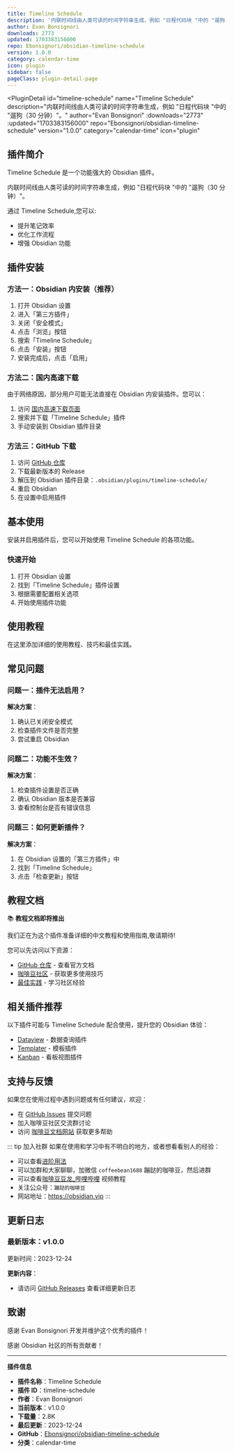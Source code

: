 ```yaml
---
title: Timeline Schedule
description: '内联时间线由人类可读的时间字符串生成，例如 "日程代码块 "中的 "遛狗（30 分钟）"。'
author: Evan Bonsignori
downloads: 2773
updated: 1703383156000
repo: Ebonsignori/obsidian-timeline-schedule
version: 1.0.0
category: calendar-time
icon: plugin
sidebar: false
pageClass: plugin-detail-page
---
```


<PluginDetail
  id="timeline-schedule"
  name="Timeline Schedule"
  description="内联时间线由人类可读的时间字符串生成，例如 &quot;日程代码块 &quot;中的 &quot;遛狗（30 分钟）&quot;。"
  author="Evan Bonsignori"
  :downloads="2773"
  :updated="1703383156000"
  repo="Ebonsignori/obsidian-timeline-schedule"
  version="1.0.0"
  category="calendar-time"
  icon="plugin"
>

<!-- AUTO_GENERATED_START -->
## 插件简介

Timeline Schedule 是一个功能强大的 Obsidian 插件。

内联时间线由人类可读的时间字符串生成，例如 &quot;日程代码块 &quot;中的 &quot;遛狗（30 分钟）&quot;。

通过 Timeline Schedule,您可以:

- 提升笔记效率
- 优化工作流程
- 增强 Obsidian 功能

<!-- AUTO_GENERATED_END -->

<!-- AUTO_GENERATED_START -->
## 插件安装

### 方法一：Obsidian 内安装（推荐）

1. 打开 Obsidian 设置
2. 进入「第三方插件」
3. 关闭「安全模式」
4. 点击「浏览」按钮
5. 搜索「Timeline Schedule」
6. 点击「安装」按钮
7. 安装完成后，点击「启用」

### 方法二：国内高速下载

由于网络原因，部分用户可能无法直接在 Obsidian 内安装插件。您可以：

1. 访问 [国内高速下载页面](/zh/documentation/obsidian-plugins-download.html)
2. 搜索并下载「Timeline Schedule」插件
3. 手动安装到 Obsidian 插件目录

### 方法三：GitHub 下载

1. 访问 [GitHub 仓库](https://github.com/Ebonsignori/obsidian-timeline-schedule)
2. 下载最新版本的 Release
3. 解压到 Obsidian 插件目录：`.obsidian/plugins/timeline-schedule/`
4. 重启 Obsidian
5. 在设置中启用插件

## 基本使用

安装并启用插件后，您可以开始使用 Timeline Schedule 的各项功能。

### 快速开始

1. 打开 Obsidian 设置
2. 找到「Timeline Schedule」插件设置
3. 根据需要配置相关选项
4. 开始使用插件功能

<!-- AUTO_GENERATED_END -->

<!-- CUSTOM_CONTENT_START:tutorial -->
## 使用教程

在这里添加详细的使用教程、技巧和最佳实践。

<!-- CUSTOM_CONTENT_END:tutorial -->

<!-- SHARED_CONTENT_START -->
## 常见问题

### 问题一：插件无法启用？

**解决方案**：
1. 确认已关闭安全模式
2. 检查插件文件是否完整
3. 尝试重启 Obsidian

### 问题二：功能不生效？

**解决方案**：
1. 检查插件设置是否正确
2. 确认 Obsidian 版本是否兼容
3. 查看控制台是否有错误信息

### 问题三：如何更新插件？

**解决方案**：
1. 在 Obsidian 设置的「第三方插件」中
2. 找到「Timeline Schedule」
3. 点击「检查更新」按钮

## 教程文档

📚 **教程文档即将推出**

我们正在为这个插件准备详细的中文教程和使用指南,敬请期待!

您可以先访问以下资源：
- [GitHub 仓库](https://github.com/Ebonsignori/obsidian-timeline-schedule) - 查看官方文档
- [咖啡豆社区](/zh/bases/) - 获取更多使用技巧
- [最佳实践](/zh/best-practices/) - 学习社区经验

## 相关插件推荐

以下插件可能与 Timeline Schedule 配合使用，提升您的 Obsidian 体验：

- [Dataview](/zh/plugins/dataview.html) - 数据查询插件
- [Templater](/zh/plugins/templater-obsidian.html) - 模板插件
- [Kanban](/zh/plugins/obsidian-kanban.html) - 看板视图插件

## 支持与反馈

如果您在使用过程中遇到问题或有任何建议，欢迎：

- 在 [GitHub Issues](https://github.com/Ebonsignori/obsidian-timeline-schedule/issues) 提交问题
- 加入咖啡豆社区交流群讨论
- 访问 [咖啡豆文档网站](https://obsidian.vip) 获取更多帮助

::: tip 加入社群
如果在使用和学习中有不明白的地方，或者想看看别人的经验：
- 可以查看[进阶用法](/zh/advanced)
- 可以加群和大家聊聊，加微信 `coffeebean1688` 蹦跶的咖啡豆，然后进群
- 可以查看[咖啡豆豆龙_哔哩哔哩](https://space.bilibili.com/618777356) 视频教程
- 关注公众号：`蹦跶的咖啡豆`
- 网站地址：https://obsidian.vip
:::
<!-- SHARED_CONTENT_END -->

<!-- AUTO_GENERATED_START -->
## 更新日志

### 最新版本：v1.0.0

更新时间：2023-12-24

**更新内容**：
- 请访问 [GitHub Releases](https://github.com/Ebonsignori/obsidian-timeline-schedule/releases) 查看详细更新日志

## 致谢

感谢 Evan Bonsignori 开发并维护这个优秀的插件！

感谢 Obsidian 社区的所有贡献者！

---

**插件信息**
- **插件名称**：Timeline Schedule
- **插件 ID**：timeline-schedule
- **作者**：Evan Bonsignori
- **当前版本**：v1.0.0
- **下载量**：2.8K
- **最后更新**：2023-12-24
- **GitHub**：[Ebonsignori/obsidian-timeline-schedule](https://github.com/Ebonsignori/obsidian-timeline-schedule)
- **分类**：calendar-time
<!-- AUTO_GENERATED_END -->

</PluginDetail>

